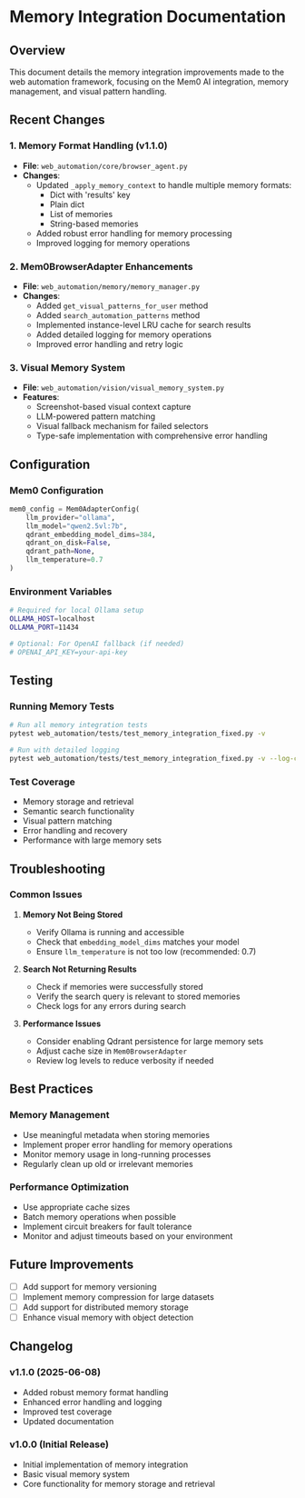 # Memory Integration Documentation

## Overview

This document details the memory integration improvements made to the web automation framework, focusing on the Mem0 AI integration, memory management, and visual pattern handling.

## Recent Changes

### 1. Memory Format Handling (v1.1.0)

- **File**: `web_automation/core/browser_agent.py`
- **Changes**:
  - Updated `_apply_memory_context` to handle multiple memory formats:
    - Dict with 'results' key
    - Plain dict
    - List of memories
    - String-based memories
  - Added robust error handling for memory processing
  - Improved logging for memory operations

### 2. Mem0BrowserAdapter Enhancements

- **File**: `web_automation/memory/memory_manager.py`
- **Changes**:
  - Added `get_visual_patterns_for_user` method
  - Added `search_automation_patterns` method
  - Implemented instance-level LRU cache for search results
  - Added detailed logging for memory operations
  - Improved error handling and retry logic

### 3. Visual Memory System

- **File**: `web_automation/vision/visual_memory_system.py`
- **Features**:
  - Screenshot-based visual context capture
  - LLM-powered pattern matching
  - Visual fallback mechanism for failed selectors
  - Type-safe implementation with comprehensive error handling

## Configuration

### Mem0 Configuration

```python
mem0_config = Mem0AdapterConfig(
    llm_provider="ollama",
    llm_model="qwen2.5vl:7b",
    qdrant_embedding_model_dims=384,
    qdrant_on_disk=False,
    qdrant_path=None,
    llm_temperature=0.7
)
```

### Environment Variables

```bash
# Required for local Ollama setup
OLLAMA_HOST=localhost
OLLAMA_PORT=11434

# Optional: For OpenAI fallback (if needed)
# OPENAI_API_KEY=your-api-key
```

## Testing

### Running Memory Tests

```bash
# Run all memory integration tests
pytest web_automation/tests/test_memory_integration_fixed.py -v

# Run with detailed logging
pytest web_automation/tests/test_memory_integration_fixed.py -v --log-cli-level=INFO
```

### Test Coverage

- Memory storage and retrieval
- Semantic search functionality
- Visual pattern matching
- Error handling and recovery
- Performance with large memory sets

## Troubleshooting

### Common Issues

1. **Memory Not Being Stored**
   - Verify Ollama is running and accessible
   - Check that `embedding_model_dims` matches your model
   - Ensure `llm_temperature` is not too low (recommended: 0.7)

2. **Search Not Returning Results**
   - Check if memories were successfully stored
   - Verify the search query is relevant to stored memories
   - Check logs for any errors during search

3. **Performance Issues**
   - Consider enabling Qdrant persistence for large memory sets
   - Adjust cache size in `Mem0BrowserAdapter`
   - Review log levels to reduce verbosity if needed

## Best Practices

### Memory Management

- Use meaningful metadata when storing memories
- Implement proper error handling for memory operations
- Monitor memory usage in long-running processes
- Regularly clean up old or irrelevant memories

### Performance Optimization

- Use appropriate cache sizes
- Batch memory operations when possible
- Implement circuit breakers for fault tolerance
- Monitor and adjust timeouts based on your environment

## Future Improvements

- [ ] Add support for memory versioning
- [ ] Implement memory compression for large datasets
- [ ] Add support for distributed memory storage
- [ ] Enhance visual memory with object detection

## Changelog

### v1.1.0 (2025-06-08)

- Added robust memory format handling
- Enhanced error handling and logging
- Improved test coverage
- Updated documentation

### v1.0.0 (Initial Release)

- Initial implementation of memory integration
- Basic visual memory system
- Core functionality for memory storage and retrieval
